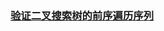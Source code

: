 ### [验证二叉搜索树的前序遍历序列](https://leetcode-cn.com/problems/verify-preorder-sequence-in-binary-search-tree)

